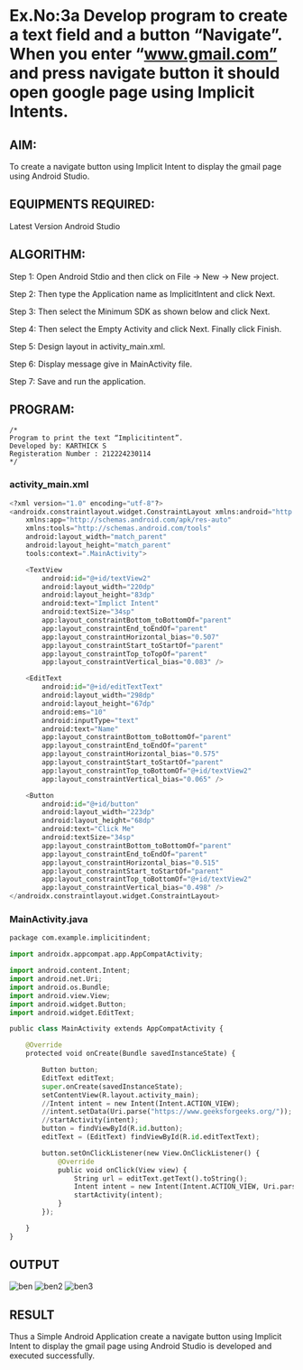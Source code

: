 # Ex.No:3a Develop program to create a text field and a button “Navigate”. When you enter “www.gmail.com” and press navigate button it should open google page using Implicit Intents.


## AIM:

To create a navigate button using Implicit Intent to display the gmail page using Android Studio.

## EQUIPMENTS REQUIRED:

Latest Version Android Studio

## ALGORITHM:

Step 1: Open Android Stdio and then click on File -> New -> New project.

Step 2: Then type the Application name as ImplicitIntent and click Next.

Step 3: Then select the Minimum SDK as shown below and click Next.

Step 4: Then select the Empty Activity and click Next. Finally click Finish.

Step 5: Design layout in activity_main.xml.

Step 6: Display message give in MainActivity file.

Step 7: Save and run the application.

## PROGRAM:
```
/*
Program to print the text “Implicitintent”.
Developed by: KARTHICK S
Registeration Number : 212224230114
*/
```
### activity_main.xml
```python
<?xml version="1.0" encoding="utf-8"?>
<androidx.constraintlayout.widget.ConstraintLayout xmlns:android="http://schemas.android.com/apk/res/android"
    xmlns:app="http://schemas.android.com/apk/res-auto"
    xmlns:tools="http://schemas.android.com/tools"
    android:layout_width="match_parent"
    android:layout_height="match_parent"
    tools:context=".MainActivity">

    <TextView
        android:id="@+id/textView2"
        android:layout_width="220dp"
        android:layout_height="83dp"
        android:text="Implict Intent"
        android:textSize="34sp"
        app:layout_constraintBottom_toBottomOf="parent"
        app:layout_constraintEnd_toEndOf="parent"
        app:layout_constraintHorizontal_bias="0.507"
        app:layout_constraintStart_toStartOf="parent"
        app:layout_constraintTop_toTopOf="parent"
        app:layout_constraintVertical_bias="0.083" />

    <EditText
        android:id="@+id/editTextText"
        android:layout_width="298dp"
        android:layout_height="67dp"
        android:ems="10"
        android:inputType="text"
        android:text="Name"
        app:layout_constraintBottom_toBottomOf="parent"
        app:layout_constraintEnd_toEndOf="parent"
        app:layout_constraintHorizontal_bias="0.575"
        app:layout_constraintStart_toStartOf="parent"
        app:layout_constraintTop_toBottomOf="@+id/textView2"
        app:layout_constraintVertical_bias="0.065" />

    <Button
        android:id="@+id/button"
        android:layout_width="223dp"
        android:layout_height="68dp"
        android:text="Click Me"
        android:textSize="34sp"
        app:layout_constraintBottom_toBottomOf="parent"
        app:layout_constraintEnd_toEndOf="parent"
        app:layout_constraintHorizontal_bias="0.515"
        app:layout_constraintStart_toStartOf="parent"
        app:layout_constraintTop_toBottomOf="@+id/textView2"
        app:layout_constraintVertical_bias="0.498" />
</androidx.constraintlayout.widget.ConstraintLayout>
```

### MainActivity.java

```python
package com.example.implicitindent;

import androidx.appcompat.app.AppCompatActivity;

import android.content.Intent;
import android.net.Uri;
import android.os.Bundle;
import android.view.View;
import android.widget.Button;
import android.widget.EditText;

public class MainActivity extends AppCompatActivity {

    @Override
    protected void onCreate(Bundle savedInstanceState) {

        Button button;
        EditText editText;
        super.onCreate(savedInstanceState);
        setContentView(R.layout.activity_main);
        //Intent intent = new Intent(Intent.ACTION_VIEW);
        //intent.setData(Uri.parse("https://www.geeksforgeeks.org/"));
        //startActivity(intent);
        button = findViewById(R.id.button);
        editText = (EditText) findViewById(R.id.editTextText);

        button.setOnClickListener(new View.OnClickListener() {
            @Override
            public void onClick(View view) {
                String url = editText.getText().toString();
                Intent intent = new Intent(Intent.ACTION_VIEW, Uri.parse(url));
                startActivity(intent);
            }
        });

    }
}
```

## OUTPUT

![ben](https://github.com/bergin1312/ImplicitIntent-MAD/assets/119404594/a709f1dc-6519-4596-bfd0-17db24cae836)
![ben2](https://github.com/bergin1312/ImplicitIntent-MAD/assets/119404594/8d3f9aea-49e6-4a83-b97b-f7594cbe3f44)
![ben3](https://github.com/bergin1312/ImplicitIntent-MAD/assets/119404594/7171d7ff-dc17-4720-a2c1-04b99d61c82d)

## RESULT
Thus a Simple Android Application create a navigate button using Implicit Intent to display the gmail page using Android Studio is developed and executed successfully.


